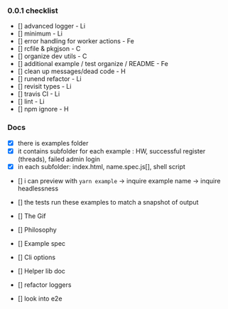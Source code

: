 ### 0.0.1 checklist

* [] advanced logger - Li
* [] minimum - Li
* [] error handling for worker actions - Fe
* [] rcfile & pkgjson - C
* [] organize dev utils - C
* [] additional example / test organize / README - Fe
* [] clean up messages/dead code - H
* [] runend refactor - Li
* [] revisit types - Li
* [] travis CI - Li
* [] lint - Li
* [] npm ignore - H

### Docs

* [x] there is examples folder
* [x] it contains subfolder for each example : HW, successful register (threads), failed admin login
* [x] in each subfolder: index.html, name.spec.js[], shell script
* [] i can preview with `yarn example` -> inquire example name -> inquire headlessness
* [] the tests run these examples to match a snapshot of output

* [] The Gif
* [] Philosophy
* [] Example spec
* [] Cli options
* [] Helper lib doc

* [] refactor loggers
* [] look into e2e
